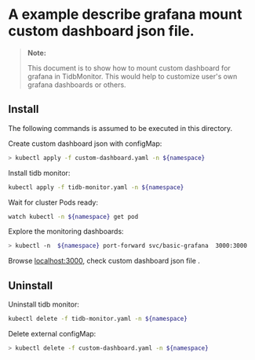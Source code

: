 # A example describe grafana mount custom dashboard json file.

> **Note:**
>
> This document is to show how to mount custom dashboard for grafana in TidbMonitor. 
> This would help to customize user's own grafana dashboards or others.

## Install

The following commands is assumed to be executed in this directory.

Create custom dashboard json with configMap:

```bash
> kubectl apply -f custom-dashboard.yaml -n ${namespace}
```

Install tidb monitor:

```bash
kubectl apply -f tidb-monitor.yaml -n ${namespace}
```

Wait for cluster Pods ready:

```bash
watch kubectl -n ${namespace} get pod
```


Explore the monitoring dashboards:

```bash
> kubectl -n  ${namespace} port-forward svc/basic-grafana  3000:3000
```

Browse [localhost:3000](http://localhost:3000), check custom dashboard json file .

## Uninstall


Uninstall tidb monitor:

```bash
kubectl delete -f tidb-monitor.yaml -n ${namespace}
```

Delete external configMap:
```bash
> kubectl delete -f custom-dashboard.yaml -n ${namespace}
```
